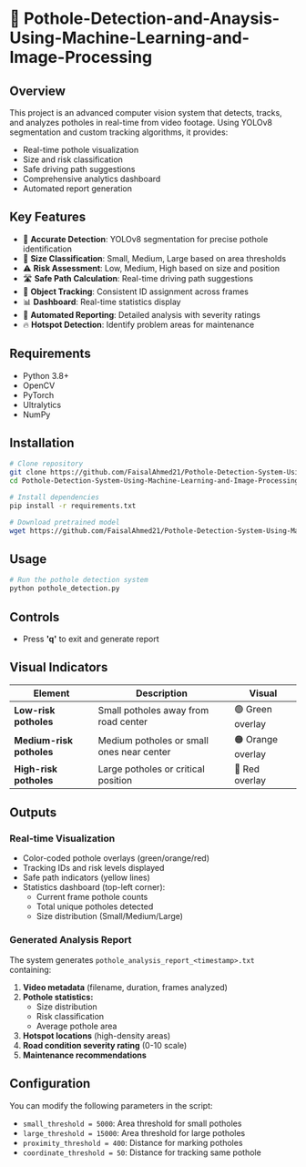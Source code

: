 # 🚧 Pothole-Detection-and-Anaysis-Using-Machine-Learning-and-Image-Processing

## Overview

This project is an advanced computer vision system that detects, tracks, and analyzes potholes in real-time from video footage. Using YOLOv8 segmentation and custom tracking algorithms, it provides:

- Real-time pothole visualization
- Size and risk classification
- Safe driving path suggestions
- Comprehensive analytics dashboard
- Automated report generation

## Key Features

- 🎯 **Accurate Detection**: YOLOv8 segmentation for precise pothole identification
- 📏 **Size Classification**: Small, Medium, Large based on area thresholds
- ⚠️ **Risk Assessment**: Low, Medium, High based on size and position
- 🛣️ **Safe Path Calculation**: Real-time driving path suggestions
- 🔄 **Object Tracking**: Consistent ID assignment across frames
- 📊 **Dashboard**: Real-time statistics display
- 📝 **Automated Reporting**: Detailed analysis with severity ratings
- 🔥 **Hotspot Detection**: Identify problem areas for maintenance

## Requirements

- Python 3.8+
- OpenCV
- PyTorch
- Ultralytics
- NumPy

## Installation

```bash
# Clone repository
git clone https://github.com/FaisalAhmed21/Pothole-Detection-System-Using-Machine-Learning-and-Image-Processing.git
cd Pothole-Detection-System-Using-Machine-Learning-and-Image-Processing

# Install dependencies
pip install -r requirements.txt

# Download pretrained model
wget https://github.com/FaisalAhmed21/Pothole-Detection-System-Using-Machine-Learning-and-Image-Processing/releases/download/v1.0/best_02.pt
```

## Usage

```bash
# Run the pothole detection system
python pothole_detection.py
```

## Controls

* Press **'q'** to exit and generate report

## Visual Indicators

| Element | Description | Visual |
|---------|-------------|--------|
| **Low-risk potholes** | Small potholes away from road center | 🟢 Green overlay |
| **Medium-risk potholes** | Medium potholes or small ones near center | 🟠 Orange overlay |
| **High-risk potholes** | Large potholes or critical position | 🔴 Red overlay |

## Outputs

### Real-time Visualization

* Color-coded pothole overlays (green/orange/red)
* Tracking IDs and risk levels displayed
* Safe path indicators (yellow lines)
* Statistics dashboard (top-left corner):
  * Current frame pothole counts
  * Total unique potholes detected
  * Size distribution (Small/Medium/Large)

### Generated Analysis Report

The system generates `pothole_analysis_report_<timestamp>.txt` containing:

1. **Video metadata** (filename, duration, frames analyzed)
2. **Pothole statistics:**
   * Size distribution
   * Risk classification
   * Average pothole area
3. **Hotspot locations** (high-density areas)
4. **Road condition severity rating** (0-10 scale)
5. **Maintenance recommendations**

## Configuration

You can modify the following parameters in the script:

- `small_threshold = 5000`: Area threshold for small potholes
- `large_threshold = 15000`: Area threshold for large potholes
- `proximity_threshold = 400`: Distance for marking potholes
- `coordinate_threshold = 50`: Distance for tracking same pothole

